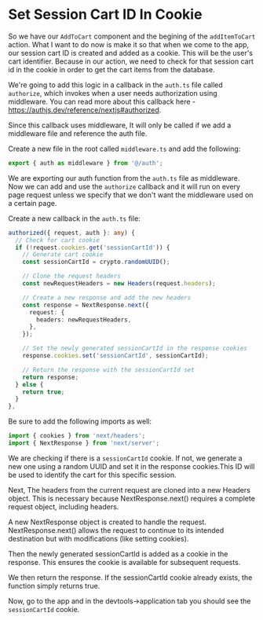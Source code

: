 # Set Session Cart ID In Cookie

So we have our `AddToCart` component and the begining of the `addItemToCart` action. What I want to do now is make it so that when we come to the app, our session cart ID is created and added as a cookie. This will be the user's cart identifier. Because in our action, we need to check for that session cart id in the cookie in order to get the cart items from the database.

We're going to add this logic in a callback in the `auth.ts` file called `authorize`, which invokes when a user needs authorization using middleware. You can read more about this callback here - https://authjs.dev/reference/nextjs#authorized. 

Since this callback uses middleware, It will only be called if we add a middleware file and reference the auth file.

Create a new file in the root called `middleware.ts` and add the following:

```ts
export { auth as middleware } from '@/auth';
```

We are exporting our auth function from the `auth.ts` file as middleware. Now we can add and use the `authorize` callback and it will run on every page request unless we specify that we don't want the middleware used on a certain page.

Create a new callback in the `auth.ts` file:

```ts
authorized({ request, auth }: any) {
  // Check for cart cookie
  if (!request.cookies.get('sessionCartId')) {
  	// Generate cart cookie
    const sessionCartId = crypto.randomUUID(); 

    // Clone the request headers
    const newRequestHeaders = new Headers(request.headers); 

    // Create a new response and add the new headers
    const response = NextResponse.next({
      request: {
        headers: newRequestHeaders,
      },
    });

    // Set the newly generated sessionCartId in the response cookies
    response.cookies.set('sessionCartId', sessionCartId);

    // Return the response with the sessionCartId set
    return response;
  } else {
    return true;
  }
},
```

Be sure to add the following imports as well:

```ts
import { cookies } from 'next/headers';
import { NextResponse } from 'next/server';
```

We are checking if there is a `sessionCartId` cookie. If not, we generate a new one using a random UUID and set it in the response cookies.This ID will be used to identify the cart for this specific session.

Next, The headers from the current request are cloned into a new Headers object. This is necessary because NextResponse.next() requires a complete request object, including headers.

A new NextResponse object is created to handle the request. NextResponse.next() allows the request to continue to its intended destination but with modifications (like setting cookies).

Then the newly generated sessionCartId is added as a cookie in the response. This ensures the cookie is available for subsequent requests.

We then return the response. If the sessionCartId cookie already exists, the function simply returns true.

Now, go to the app and in the devtools->application tab you should see the `sessionCartId` cookie.
